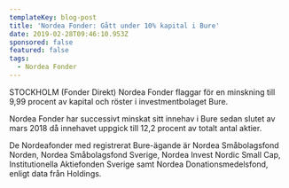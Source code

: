 ```yaml
---
templateKey: blog-post
title: 'Nordea Fonder: Gått under 10% kapital i Bure'
date: 2019-02-28T09:46:10.953Z
sponsored: false
featured: false
tags:
  - Nordea Fonder
---
```

STOCKHOLM (Fonder Direkt) Nordea Fonder flaggar för en minskning till 9,99 procent av kapital och röster i investmentbolaget Bure.



Nordea Fonder har successivt minskat sitt innehav i Bure sedan slutet av mars 2018 då innehavet uppgick till 12,2 procent av totalt antal aktier.



De Nordeafonder med registrerat Bure-ägande är Nordea Småbolagsfond Norden, Nordea Småbolagsfond Sverige, Nordea Invest Nordic Small Cap, Institutionella Aktiefonden Sverige samt Nordea Donationsmedelsfond, enligt data från Holdings.
